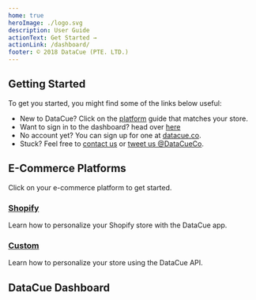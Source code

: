 ```yaml
---
home: true
heroImage: ./logo.svg
description: User Guide
actionText: Get Started →
actionLink: /dashboard/
footer: © 2018 DataCue (PTE. LTD.)
---
```


## Getting Started

To get you started, you might find some of the links below useful:

- New to DataCue? Click on the [platform](#e-commerce-platforms) guide that matches your store.
- Want to sign in to the dashboard? head over [here](https://app.datacue.co/)
- No account yet? You can sign up for one at [datacue.co](https://datacue.co/sign-up).
- Stuck? Feel free to [contact us](https://datacue.co/contact) or [tweet us @DataCueCo](https://twitter.com/datacueco).

## E-Commerce Platforms

Click on your e-commerce platform to get started.

### [Shopify](/shopify/)
Learn how to personalize your Shopify store with the DataCue app.

### [Custom](/custom/)
Learn how to personalize your store using the DataCue API.


## DataCue Dashboard

<ArticleIndex type="dashboard" />
